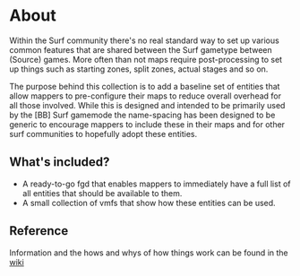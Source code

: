 # About
Within the Surf community there's no real standard way to set up various common features that are shared between the Surf gametype between (Source) games. More often than not maps require post-processing to set up things such as starting zones, split zones, actual stages and so on. 

The purpose behind this collection is to add a baseline set of entities that allow mappers to pre-configure their maps to reduce overall overhead for all those involved. While this is designed and intended to be primarily used by the [BB] Surf gamemode the name-spacing has been designed to be generic to encourage mappers to include these in their maps and for other surf communities to hopefully adopt these entities. 

## What's included?
- A ready-to-go fgd that enables mappers to immediately have a full list of all entities that should be available to them.
- A small collection of vmfs that show how these entities can be used.

## Reference
Information and the hows and whys of how things work can be found in the [wiki](https://github.com/BB-Games/surf-mapping-configuration/wiki)

